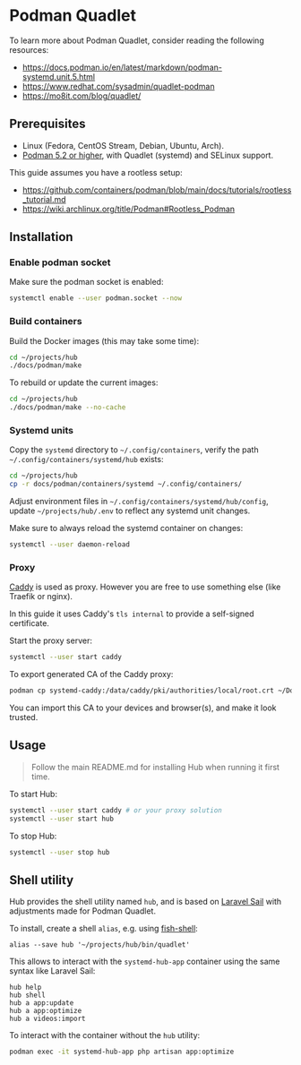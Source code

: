 # Podman Quadlet

To learn more about Podman Quadlet, consider reading the following resources:

- <https://docs.podman.io/en/latest/markdown/podman-systemd.unit.5.html>
- <https://www.redhat.com/sysadmin/quadlet-podman>
- <https://mo8it.com/blog/quadlet/>

## Prerequisites

- Linux (Fedora, CentOS Stream, Debian, Ubuntu, Arch).
- [Podman 5.2 or higher](https://podman.io/), with Quadlet (systemd) and SELinux support.

This guide assumes you have a rootless setup:

- <https://github.com/containers/podman/blob/main/docs/tutorials/rootless_tutorial.md>
- <https://wiki.archlinux.org/title/Podman#Rootless_Podman>

## Installation

### Enable podman socket

Make sure the podman socket is enabled:

```bash
systemctl enable --user podman.socket --now
```

### Build containers

Build the Docker images (this may take some time):

```bash
cd ~/projects/hub
./docs/podman/make
```

To rebuild or update the current images:

```bash
cd ~/projects/hub
./docs/podman/make --no-cache
```

### Systemd units

Copy the `systemd` directory to `~/.config/containers`, verify the path `~/.config/containers/systemd/hub` exists:

```bash
cd ~/projects/hub
cp -r docs/podman/containers/systemd ~/.config/containers/
```

Adjust environment files in `~/.config/containers/systemd/hub/config`, update `~/projects/hub/.env` to reflect any systemd unit changes.

Make sure to always reload the systemd container on changes:

```bash
systemctl --user daemon-reload
```

### Proxy

[Caddy](https://caddyserver.com/) is used as proxy. However you are free to use something else (like Traefik or nginx).

In this guide it uses Caddy's `tls internal` to provide a self-signed certificate.

Start the proxy server:

```bash
systemctl --user start caddy
```

To export generated CA of the Caddy proxy:

```bash
podman cp systemd-caddy:/data/caddy/pki/authorities/local/root.crt ~/Documents`
```

You can import this CA to your devices and browser(s), and make it look trusted.

## Usage

> Follow the main README.md for installing Hub when running it first time.

To start Hub:

```bash
systemctl --user start caddy # or your proxy solution
systemctl --user start hub
```

To stop Hub:

```bash
systemctl --user stop hub
```

## Shell utility

Hub provides the shell utility named `hub`, and is based on [Laravel Sail](https://github.com/laravel/sail/blob/1.x/bin/sail) with adjustments made for Podman Quadlet.

To install, create a shell `alias`, e.g. using [fish-shell](https://fishshell.com/docs/current/cmds/alias.html):

```fish
alias --save hub '~/projects/hub/bin/quadlet'
```

This allows to interact with the `systemd-hub-app` container using the same syntax like Laravel Sail:

```fish
hub help
hub shell
hub a app:update
hub a app:optimize
hub a videos:import
```

To interact with the container without the `hub` utility:

```bash
podman exec -it systemd-hub-app php artisan app:optimize
```
